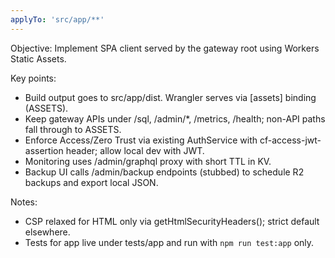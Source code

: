 ```yaml
---
applyTo: 'src/app/**'
---
```


Objective: Implement SPA client served by the gateway root using Workers Static Assets.

Key points:
- Build output goes to src/app/dist. Wrangler serves via [assets] binding (ASSETS).
- Keep gateway APIs under /sql, /admin/*, /metrics, /health; non-API paths fall through to ASSETS.
- Enforce Access/Zero Trust via existing AuthService with cf-access-jwt-assertion header; allow local dev with JWT.
- Monitoring uses /admin/graphql proxy with short TTL in KV.
- Backup UI calls /admin/backup endpoints (stubbed) to schedule R2 backups and export local JSON.

Notes:
- CSP relaxed for HTML only via getHtmlSecurityHeaders(); strict default elsewhere.
- Tests for app live under tests/app and run with `npm run test:app` only.
